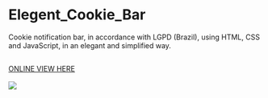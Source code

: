 # Elegent_Cookie_Bar
 Cookie notification bar, in accordance with LGPD (Brazil), using HTML, CSS and JavaScript, in an elegant and simplified way.
##
<a href="https://reinaldonunes.github.io/Elegant_Cookie_Bar/" target="_blank">ONLINE VIEW HERE</a>
<br /><br />
<img src="https://i.ibb.co/BzWFy66/captura-tela-nova.png" />
